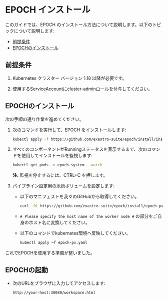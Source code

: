 # EPOCH インストール

このガイドでは、EPOCH のインストール方法について説明します。以下のトピックについて説明します:

* [前提条件](#前提条件)
* [EPOCHのインストール](#epochのインストール)


## 前提条件

1. Kubernetes クラスター バージョン 1.18 以降が必要です。

1. 使用するServiceAccountにcluster-adminロールを付与してください。


## EPOCHのインストール

次の手順の通り作業を進めてください。

1. 次のコマンドを実行して、EPOCH をインストールします:

    ```bash
    kubectl apply -f https://github.com/exastro-suite/epoch/install/install.yaml
    ```

1. すべてのコンポーネントがRunningステータスを表示するまで、次のコマンドを使用してインストールを監視します:

    ```bash
    kubectl get pods -n epoch-system --watch
    ```

    **注:** 監視を停止するには、CTRL+C を押します。

1. パイプライン設定用の永続ボリュームを設定します:

    - 以下のマニフェストを我々のGitHubから取得してください。

        ```bash
        curl -OL https://github.com/exastro-suite/epoch/install/epoch-pv.yaml
        ```

    - `# Please specify the host name of the worker node #` の部分をご自身のホスト名に変換してください。

    - 以下のコマンドでkubernetes環境へ反映してください。

        ```bash
        kubectl apply –f epoch-pv.yaml
        ```

これでEPOCHを使用する準備が整いました。

## EPOCHの起動

- 次のURLをブラウザに入力してアクセスします:

    ```bash
    http://your-host:30080/workspace.html
    ```
